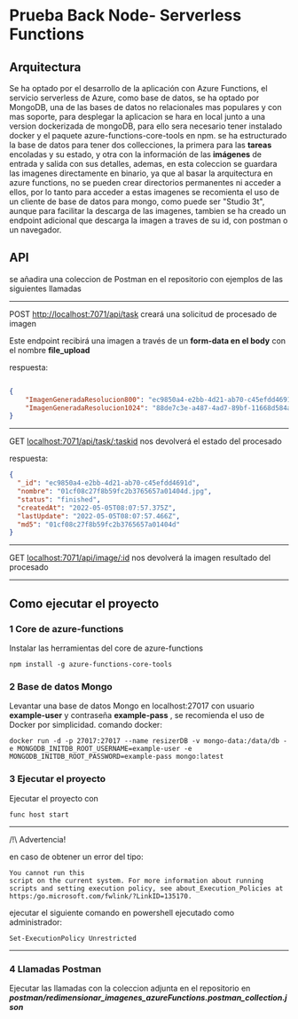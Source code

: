 # Prueba Back Node- Serverless Functions  #
## Arquitectura ##

Se ha optado por el desarrollo de la aplicación con Azure Functions, el servicio serverless de Azure, como base de datos, se ha optado por MongoDB, una de las bases de datos no relacionales mas populares y con mas soporte, para desplegar la aplicacion se hara en local junto a una version dockerizada de mongoDB, para ello sera necesario tener instalado docker y el paquete azure-functions-core-tools en npm.
se ha estructurado la base de datos para tener dos collecciones, la primera para las **tareas** encoladas y su estado, y otra con la información de las **imágenes** de entrada y salida con sus detalles, ademas, en esta coleccion se guardara las imagenes directamente en binario, ya que al basar la arquitectura en azure functions, no se pueden crear directorios permanentes ni acceder a ellos, por lo tanto para acceder a estas imagenes se recomienta el uso de un cliente de base de datos para mongo, como puede ser "Studio 3t", aunque para facilitar la descarga de las imagenes, tambien se ha creado un endpoint adicional que descarga la imagen a traves de su id, con postman o un navegador.


## API ##
se añadira una coleccion de Postman en el repositorio con ejemplos de las siguientes llamadas

---

POST [http://localhost:7071/api/task](URL "http://localhost:7071/api/task") creará una solicitud de procesado de imagen

Este endpoint recibirá una imagen a través de un **form-data en el body** con el nombre **file_upload**

respuesta:
```json

{
    "ImagenGeneradaResolucion800": "ec9850a4-e2bb-4d21-ab70-c45efdd4691d",
    "ImagenGeneradaResolucion1024": "88de7c3e-a487-4ad7-89bf-11668d584ae9"
}
```
---
GET [localhost:7071/api/task/:taskid](URL "localhost:7071/api/task/:taskid") nos devolverá el estado del procesado

respuesta:
```json
{
  "_id": "ec9850a4-e2bb-4d21-ab70-c45efdd4691d",
  "nombre": "01cf08c27f8b59fc2b3765657a01404d.jpg",
  "status": "finished",
  "createdAt": "2022-05-05T08:07:57.375Z",
  "lastUpdate": "2022-05-05T08:07:57.466Z",
  "md5": "01cf08c27f8b59fc2b3765657a01404d"
}
```
---
GET [localhost:7071/api/image/:id](URL "localhost:7071/api/image/:id") nos devolverá la imagen resultado del procesado

---

## Como ejecutar el proyecto ##

### 1 Core de azure-functions ###
Instalar las herramientas del core de azure-functions
```
npm install -g azure-functions-core-tools
```

### 2 Base de datos Mongo ###
Levantar una base de datos Mongo en localhost:27017 con usuario **example-user** y contraseña **example-pass** , se recomienda el uso de Docker por simplicidad.
comando docker:
```
docker run -d -p 27017:27017 --name resizerDB -v mongo-data:/data/db -e MONGODB_INITDB_ROOT_USERNAME=example-user -e MONGODB_INITDB_ROOT_PASSWORD=example-pass mongo:latest
```

### 3 Ejecutar el proyecto ###
Ejecutar el proyecto con 

```
func host start
```
---
/!\ Advertencia!

en caso de obtener un error del tipo:
```
You cannot run this
script on the current system. For more information about running scripts and setting execution policy, see about_Execution_Policies at
https:/go.microsoft.com/fwlink/?LinkID=135170.
```
ejecutar el siguiente comando en powershell ejecutado como administrador:
```
Set-ExecutionPolicy Unrestricted
```
---
### 4 Llamadas Postman ###
Ejecutar las llamadas con la coleccion adjunta en el repositorio en ***postman/redimensionar_imagenes_azureFunctions.postman_collection.json***